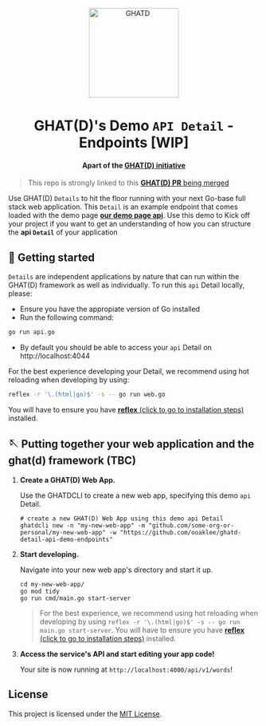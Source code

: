 <p align="center">
  <a href="https://ghatd.com">
    <img alt="GHATD" src="https://demo.ghatd.com/static/img/ghat-logo-square.png" width="180" />
  </a>
</p>
<h1 align="center">
  GHAT(D)'s Demo <code>API Detail</code> - Endpoints [WIP]
</h1>
<h4 align="center">
  Apart of the <a href="http://github.com/ooaklee/ghatd" target="_blank">GHAT(D) initiative</a>
</h4>

> This repo is strongly linked to this [**GHAT(D) PR** being merged](https://github.com/ooaklee/ghatd/pull/2)

Use GHAT(D) `Details` to hit the floor running with your next Go-base full stack web application. This `Detail` is an example endpoint that comes loaded with the demo page [**our demo page api**](https://demo.ghatd.com/api/v1/words). Use this demo to 
Kick off your project if you want to get an understanding of how you can structure the **api `Detail`** of your application


## 🚥 Getting started

`Details` are independent applications by nature that can run within the GHAT(D) framework as well as individually. To run this `api` Detail locally, please:

- Ensure you have the appropiate version of Go installed
- Run the following command:
```sh
go run api.go
```
- By default you should be able to access your `api` Detail on http://localhost:4044


For the best experience developing your Detail, we recommend using hot reloading when developing by using:
```sh
reflex -r '\.(html|go)$' -s -- go run web.go
```
You will have to ensure you have [**reflex** (click to go to installation steps)](https://github.com/cespare/reflex?tab=readme-ov-file#installation) installed.

## 🪡 Putting together your web application and the ghat(d) framework (TBC)

1.  **Create a GHAT(D) Web App.**

    Use the GHATDCLI to create a new web app, specifying this demo `api` Detail.

    ```shell
    # create a new GHAT(D) Web App using this demo api Detail
    ghatdcli new -n "my-new-web-app" -m "github.com/some-org-or-personal/my-new-web-app" -w "https://github.com/ooaklee/ghatd-detail-api-demo-endpoints"
    ```

2.  **Start developing.**

    Navigate into your new web app's directory and start it up.

    ```shell
    cd my-new-web-app/
    go mod tidy
    go run cmd/main.go start-server
    ```

    > For the best experience, we recommend using hot reloading when developing by using `reflex -r '\.(html|go)$' -s -- go run main.go start-server`. You will have to ensure you have 
    [**reflex** (click to go to installation steps)](https://github.com/cespare/reflex?tab=readme-ov-file#installation) installed.
    

3.  **Access the service's API and start editing your app code!**

    Your site is now running at `http://localhost:4000/api/v1/words`!

## License
This project is licensed under the [MIT License](./LICENSE).
